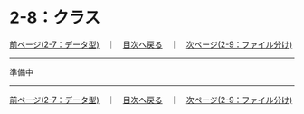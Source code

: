 # 2-8：クラス

[前ページ(2-7：データ型)](./2-07.md)　｜　[目次へ戻る](../index.md)　｜　[次ページ(2-9：ファイル分け)](./2-09.md)
- - -
準備中
- - -
[前ページ(2-7：データ型)](./2-07.md)　｜　[目次へ戻る](../index.md)　｜　[次ページ(2-9：ファイル分け)](./2-09.md)